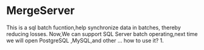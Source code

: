 # MergeServer
This is a sql batch fucntion,help  synchronize data in batches, thereby reducing losses.
Now,We can support SQL Server batch operating,next time we will open PostgreSQL ,MySQL,and other ...
how to use it?
1.
